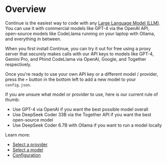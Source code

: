 # Overview

Continue is the easiest way to code with any [Large Language Model (LLM)](https://www.youtube.com/watch?v=zjkBMFhNj_g). You can use it with commercial models like GPT-4 via the OpenAI API, open-source models like CodeLlama running on your laptop with Ollama, and everything in between.

When you first install Continue, you can try it out for free using a proxy server that securely makes calls with our API keys to models like GPT-4, Gemini Pro, and Phind CodeLlama via OpenAI, Google, and Together respectively.

Once you're ready to use your own API key or a different model / provider, press the `+` button in the bottom left to add a new model to your `config.json`.

If you are unsure what model or provider to use, here is our current rule of thumb:

- Use GPT-4 via OpenAI if you want the best possible model overall
- Use DeepSeek Coder 33B via the Together API if you want the best open-source model
- Use DeepSeek Coder 6.7B with Ollama if you want to run a model locally

Learn more:

- [Select a provider](select-provider.md)
- [Select a model](select-model.md)
- [Configuration](configuration.md)
